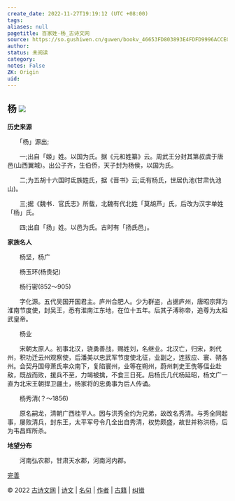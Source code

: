 ```yaml
---
create_date: 2022-11-27T19:19:12 (UTC +08:00)
tags: 
aliases: null
pagetitle: 百家姓·杨_古诗文网
source: https://so.gushiwen.cn/guwen/bookv_46653FD803893E4FDFD9996ACCE06EBD.aspx
author: 
status: 未阅读
category: 
notes: False
ZK: Origin
uid: 
---
```


## **杨** ![](https://song.gushiwen.cn/siteimg/speak-er.png)

**历史来源**

　　「杨」源出;

　　一;出自「姬」姓。以国为氏。据《元和姓纂》云。周武王分封其第叔虞于唐邑(山西翼城)。出公子齐，生伯侨，天子封为杨侯，以国为氏。

　　二;为五胡十六国时氐族姓氏，据《晋书》云;氐有杨氏，世居仇池(甘肃仇池山)。

　　三;据《魏书．官氏志》所载，北魏有代北姓「莫胡芦」氏，后改为汉字单姓「杨」氏。

　　四;出自「扬」姓。以邑为氏。古时有「扬氏邑」。

**家族名人**

　　杨坚，杨广

　　杨玉环(杨贵妃)

　　杨行密(852～905)

　　字化源。五代吴国开国君主。庐州合肥人。少为群盗，占据庐州，唐昭宗拜为淮南节度使，封吴王，悉有淮南江东地，在位十五年。后其子溥称帝，追尊为太祖武皇帝。

　　杨业

　　宋朝太原人。初事北汉，骁勇善战，赐姓刘，名继业。北汉亡，归宋，刺代州，积功迁云州观察使，后潘美以忠武军节度使北征，业副之，连拔应、寰、朔各州。会契丹国母萧氏率众南下，复陷寰州，业等在朔州，蔚州刺史王侁等偪业赴敌，既战而败，援兵不至，力竭被擒，不食三日死。后杨氏几代杨延昭，杨文广一直为北宋王朝捍卫疆土，杨家将的忠勇事为后人传诵。

　　杨秀清(？～1856)

　　原名嗣龙，清朝广西桂平人。因与洪秀全约为兄弟，故改名秀清。与秀全同起事，屡败清兵，封东王，太平军号令几全出自秀清，权势颇盛，故世并称洪杨，后为韦昌辉所杀。

**地望分布**

　　河南弘农郡，甘肃天水郡，河南河内郡。

[完善](https://so.gushiwen.cn/jiucuo.aspx?u=%e7%ab%a0%e8%8a%822322%e3%80%8a%e7%99%be%e5%ae%b6%e5%a7%93%c2%b7%e6%9d%a8%e3%80%8b)

© 2022 [古诗文网](https://www.gushiwen.cn/) | [诗文](https://so.gushiwen.cn/shiwens/) | [名句](https://so.gushiwen.cn/mingjus/) | [作者](https://so.gushiwen.cn/authors/) | [古籍](https://so.gushiwen.cn/guwen/) | [纠错](https://so.gushiwen.cn/jiucuo.aspx?u=)
